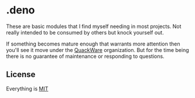# .deno

These are basic modules that I find myself needing in most projects. Not really intended to be consumed by others but knock yourself out.

If something becomes mature enough that warrants more attention then you'll see it move under the [QuackWare](https://github.com/quackware) organization. But for the time being there is no guarantee of maintenance or responding to questions.

## License

Everything is [MIT](./LICENSE)
